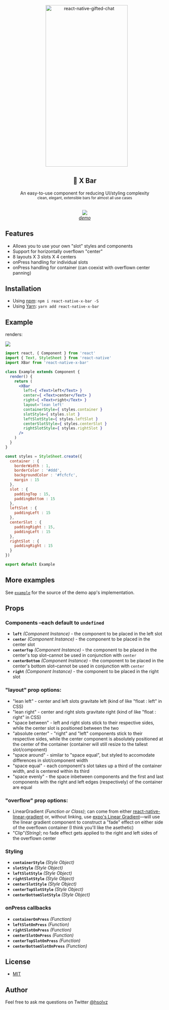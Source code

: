 <p align="center" >
    <img alt="react-native-gifted-chat" src="https://media.giphy.com/media/60rNlHZhaeSqzRj8Jt/giphy.gif" width="260" height="510" />

</p>

<h2 align="center">
  🙅 X Bar
</h2>
<p align="center">
  An easy-to-use component for reducing UI/styling complexity<br/>
  <small>clean, elegant, extensible bars for almost all use cases</small>
</p>

<p align="center">
  <br>
  <img src="https://api.qrserver.com/v1/create-qr-code/?size=100x100&data=exp://expo.io/@hsolvz/react-native-x-bar-example">
  <br>
  <a href="https://expo.io/@hsolvz/react-native-x-bar-example" target="_blank"><i>demo</i></a>
</p>

## Features

* Allows you to use your own "slot" styles and components
* Support for horizontally overflown "center"
* 8 layouts X 3 slots X 4 centers
* onPress handling for individual slots
* onPress handling for container (can coexist with overflown center panning)

## Installation

* Using [npm](https://www.npmjs.com/#getting-started): `npm i react-native-x-bar -S`
* Using [Yarn](https://yarnpkg.com/): `yarn add react-native-x-bar`

## Example

renders:

<Img src='https://image.ibb.co/bG2N0S/Screen_Shot_2018_03_30_at_3_30_17_PM.png' />

```jsx
import react, { Component } from 'react'
import { Text, StyleSheet } from 'react-native'
import XBar from 'react-native-x-bar'

class Example extends Component {
  render() {
    return (
      <XBar
        left={ <Text>left</Text> }
        center={ <Text>center</Text> }
        right={ <Text>right</Text> }
        layout='lean left'
        containerStyle={ styles.container }
        slotStyle={ styles.slot }
        leftSlotStyle={ styles.leftSlot }
        centerSlotStyle={ styles.centerSlot }
        rightSlotStyle={ styles.rightSlot }
      />
    )
  }
}

const styles = StyleSheet.create({
  container : {
    borderWidth : 1,
    borderColor : '#ddd',
    backgroundColor : '#fcfcfc',
    margin : 15
  },
  slot : {
    paddingTop : 15,
    paddingBottom : 15
  },
  leftSlot : {
    paddingLeft : 15
  },
  centerSlot : {
    paddingRight : 15,
    paddingLeft : 15
  },
  rightSlot : {
    paddingRight : 15
  }
})

export default Example
```

## More examples

See [`example`](example) for the source of the demo app's implementation.

## Props

### Components –each default to `undefined`

* **`left`** _(Component Instance)_ - the component to be placed in the left slot
* **`center`** _(Component Instance)_ - the component to be placed in the center slot
* **`centerTop`** _(Component Instance)_ - the component to be placed in the center's top slot–cannot be used in conjunction with `center`
* **`centerBottom`** _(Component Instance)_ - the component to be placed in the center's bottom slot–cannot be used in conjunction with `center`
* **`right`** _(Component Instance)_ - the component to be placed in the right slot

### "layout" prop options:

* "lean left" - center and left slots gravitate left (kind of like "float : left" in CSS)
* "lean right" - center and right slots gravitate right (kind of like "float : right" in CSS)
* "space between" - left and right slots stick to their respective sides, while the center slot is positioned between the two
* "absolute center" - "right" and "left" components stick to their respective sides, while the center component is absolutely positioned at the center of the container (container will still resize to the tallest slot/component)
* "space around" - similar to "space equal", but styled to accomodate differences in slot/component width
* "space equal" - each component's slot takes up a third of the container width, and is centered within its third
* "space evenly" - the space inbetween components and the first and last components with the right and left edges (respectively) of the container are equal

### "overflow" prop options:
* LinearGradient _(Function or Class)_; can come from either [react-native-linear-gradient](https://github.com/react-native-community/react-native-linear-gradient) or, without linking, use [expo's Linear Gradient](https://docs.expo.io/versions/latest/sdk/linear-gradient.html)––will use the linear gradient component to construct a "fade" effect on either side of the overflown container (I think you'll like the asethetic)
* "Clip"_(String)_; no fade effect gets applied to the right and left sides of the overflown center

### Styling

* **`containerStyle`** _(Style Object)_
* **`slotStyle`** _(Style Object)_
* **`leftSlotStyle`** _(Style Object)_
* **`rightSlotStyle`** _(Style Object)_
* **`centerSlotStyle`** _(Style Object)_
* **`centerTopSlotStyle`** _(Style Object)_
* **`centerBottomSlotStyle`** _(Style Object)_

### onPress callbacks

* **`containerOnPress`** _(Function)_
* **`leftSlotOnPress`** _(Function)_
* **`rightSlotOnPress`** _(Function)_
* **`centerSlotOnPress`** _(Function)_
* **`centerTopSlotOnPress`** _(Function)_
* **`centerBottomSlotOnPress`** _(Function)_

## License

* [MIT](LICENSE)

## Author

Feel free to ask me questions on Twitter [@hsolvz](https://twitter.com/hsolvz)

